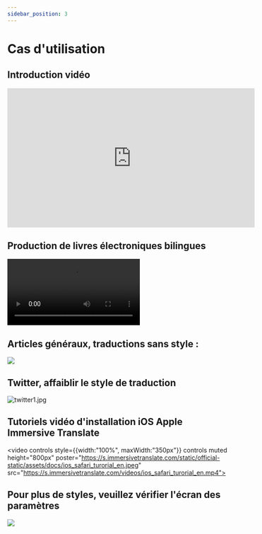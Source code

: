 ```yaml
---
sidebar_position: 3
---
```


# Cas d'utilisation

## Introduction vidéo

<iframe width="560" height="315" src="https://www.youtube.com/embed/SHznc5kQCM4?si=TP-Z_13eVcV-Bl4o" title="Lecteur vidéo YouTube" frameborder="0" allow="accéléromètre; autoplay; écriture-clipboard; média crypté; gyroscope; image-en-image; partage-web" allowfullscreen></iframe>

## Production de livres électroniques bilingues

<video
  controls
  src="https://s.immersivetranslate.com/videos/morefeature_epub_en.mp4"
/>

## Articles généraux, traductions sans style :

![](https://s.immersivetranslate.com/assets/introduce_en.jpg)

## Twitter, affaiblir le style de traduction

![twitter1.jpg](https://s.immersivetranslate.com/assets/weaken_style_of_translation_en.jpeg)

## Tutoriels vidéo d'installation iOS Apple Immersive Translate

<video
controls style={{width:"100%", maxWidth:"350px"}}
controls
muted
height="800px"
poster="https://s.immersivetranslate.com/static/official-static/assets/docs/ios_safari_turorial_en.jpeg" src="https://s.immersivetranslate.com/videos/ios_safari_turorial_en.mp4"></video>

## Pour plus de styles, veuillez vérifier l'écran des paramètres

![](https://s.immersivetranslate.com/assets/custom_style_en.jpeg)
